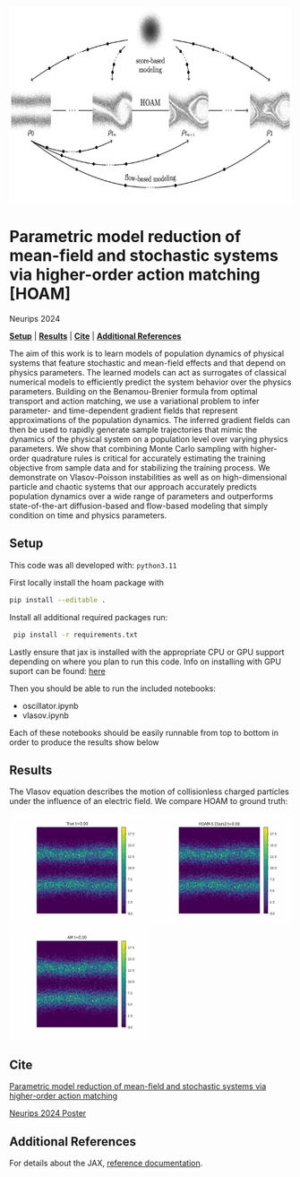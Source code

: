 <div align="center">
<img src="./img/hoam.png" height="350" />
</div>


# Parametric model reduction of mean-field and stochastic systems via higher-order action matching [HOAM]
Neurips 2024

[**Setup**](#setup)
| [**Results**](#results)
| [**Cite**](#cite)
| [**Additional References**](#additional-references)

The aim of this work is to learn models of population dynamics of physical systems that feature stochastic and mean-field effects and that depend on physics parameters. The learned models can act as surrogates of classical numerical models to efficiently predict the system behavior over the physics parameters. Building on the Benamou-Brenier formula from optimal transport and action matching, we use a variational problem to infer parameter- and time-dependent gradient fields that represent approximations of the population dynamics. The inferred gradient fields can then be used to rapidly generate sample trajectories that mimic the dynamics of the physical system on a population level over varying physics parameters. We show that combining Monte Carlo sampling with higher-order quadrature rules is critical for accurately estimating the training objective from sample data and for stabilizing the training process. We demonstrate on Vlasov-Poisson instabilities as well as on high-dimensional particle and chaotic systems that our approach accurately predicts population dynamics over a wide range of parameters and outperforms state-of-the-art diffusion-based and flow-based modeling that simply condition on time and physics parameters. 

## Setup
This code was all developed with:
`
python3.11
`


First locally install the hoam package with

```bash
pip install --editable .
```

Install all additional required packages run:

```bash
 pip install -r requirements.txt
```

Lastly ensure that jax is installed with the appropriate CPU or GPU support depending on where you plan to run this code. Info on installing with GPU suport can be found: [here](https://github.com/google/jax#installation)


Then you should be able to run the included notebooks:

- oscillator.ipynb
- vlasov.ipynb

Each of these notebooks should be easily runnable from top to bottom in order to produce the results show below

## Results
The Vlasov equation describes the motion of collisionless charged particles under the influence of an electric
field. We compare HOAM to ground truth:

<span>
<img src="./img/vlasov_true.gif" width="250" height="200" />
<img src="./img/vlasov_hoam.gif" width="250" height="200" />
<img src="./img/vlasov_am.gif" width="250" height="200" />
</span>
<!-- 
<span>
<img src="./img/osc_am.gif" width="400" height="320" />
<img src="./img/osc_gauss.gif" width="400" height="320" />
</span> -->

<br>

## Cite
[Parametric model reduction of mean-field and stochastic systems via higher-order action matching](https://arxiv.org/abs/2410.12000)

[Neurips 2024 Poster](https://neurips.cc/virtual/2024/poster/93463)

## Additional References

For details about the JAX, [reference documentation](https://jax.readthedocs.io/).

